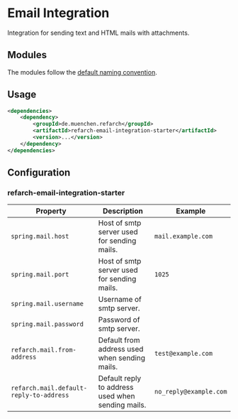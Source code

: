 # Email Integration

Integration for sending text and HTML mails with attachments.

## Modules

The modules follow the [default naming convention](./index.md#naming-conventions).

## Usage

```xml
<dependencies>
    <dependency>
        <groupId>de.muenchen.refarch</groupId>
        <artifactId>refarch-email-integration-starter</artifactId>
        <version>...</version>
    </dependency>
</dependencies>
```

## Configuration

### refarch-email-integration-starter

| Property                                | Description                                       | Example                |
| --------------------------------------- | ------------------------------------------------- | ---------------------- |
| `spring.mail.host`                      | Host of smtp server used for sending mails.       | `mail.example.com`     |
| `spring.mail.port`                      | Host of smtp server used for sending mails.       | `1025`                 |
| `spring.mail.username`                  | Username of smtp server.                          |                        |
| `spring.mail.password`                  | Password of smtp server.                          |                        |
| `refarch.mail.from-address`             | Default from address used when sending mails.     | `test@example.com`     |
| `refarch.mail.default-reply-to-address` | Default reply to address used when sending mails. | `no_reply@example.com` |
